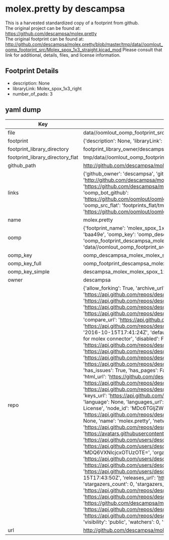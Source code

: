 # molex.pretty by descampsa  
This is a harvested standardized copy of a footprint from github.  
The original project can be found at:  
https://github.com/descampsa/molex.pretty  
The original footprint can be found at:
http://github.com/descampsa/molex.pretty/blob/master/tmp/data//oomlout_oomp_footprint_src/Molex_spox_1x3_straight.kicad_mod
Please consult that link for additional, details, files, and license information.  
## Footprint Details
* description: None  
* libraryLink: Molex_spox_1x3_right  
* number_of_pads: 3  
## yaml dump  
| Key | Value |  
| --- | --- |  
| file | data//oomlout_oomp_footprint_src/molex.pretty/Molex_spox_1x3_right.kicad_mod |  
| footprint | {'description': None, 'libraryLink': 'Molex_spox_1x3_right', 'number_of_pads': 3} |  
| footprint_library_directory | footprint_library_owner/descampsa_molex.pretty |  
| footprint_library_directory_flat | tmp/data//oomlout_oomp_footprint_src/footprints_flat/descampsa_molex_molex_spox_1x3_right/working |  
| github_path | http://github.com/descampsa/molex.pretty/blob/master/tmp/data//oomlout_oomp_footprint_src/Molex_spox_1x3_right.kicad_mod |  
| links | {'github_owner': 'descampsa', 'github_repo_name': 'molex.pretty', 'github_src': 'http://github.com/descampsa/molex.pretty/blob/master/tmp/data//oomlout_oomp_footprint_src/Molex_spox_1x3_straight.kicad_mod', 'github_src_repo': 'https://github.com/descampsa/molex.pretty', 'oomp_bot': 'tmp/data//oomlout_oomp_footprint_src/footprints/descampsa_molex_molex_spox_1x3_right/working', 'oomp_bot_github': 'https://github.com/oomlout/oomlout_oomp_footprint_bot/tree/main/tmp/data//oomlout_oomp_footprint_src/footprints/descampsa_molex_molex_spox_1x3_right/working', 'oomp_src_flat': 'footprints_flat/tmp/data//oomlout_oomp_footprint_src/footprints_flat/descampsa_molex_molex_spox_1x3_right/working', 'oomp_src_flat_github': 'https://github.com/oomlout/oomlout_oomp_footprint_src/tree/main/tmp/data//oomlout_oomp_footprint_src/footprints_flat/descampsa_molex_molex_spox_1x3_right/working'} |  
| name | molex.pretty |  
| oomp | {'footprint_name': 'molex_spox_1x3_right', 'library_name': 'molex', 'md5': 'baa49e95e29c366f1200b3ece53125af', 'md5_10': 'baa49e95e2', 'md5_5': 'baa49', 'md5_6': 'baa49e', 'oomp_key': 'oomp_descampsa_molex_molex_spox_1x3_right', 'oomp_key_extra': 'oomp_footprint_descampsa_molex_molex_spox_1x3_right', 'oomp_key_full': 'oomp_footprint_descampsa_molex_molex_spox_1x3_right_baa49e', 'oomp_key_simple': 'descampsa_molex_molex_spox_1x3_right', 'original_filename': 'data//oomlout_oomp_footprint_src/molex.pretty/Molex_spox_1x3_right.kicad_mod', 'owner_name': 'descampsa'} |  
| oomp_key | oomp_descampsa_molex_molex_spox_1x3_right |  
| oomp_key_full | oomp_footprint_descampsa_molex_molex_spox_1x3_right |  
| oomp_key_simple | descampsa_molex_molex_spox_1x3_right |  
| owner | descampsa |  
| repo | {'allow_forking': True, 'archive_url': 'https://api.github.com/repos/descampsa/molex.pretty/{archive_format}{/ref}', 'archived': False, 'assignees_url': 'https://api.github.com/repos/descampsa/molex.pretty/assignees{/user}', 'blobs_url': 'https://api.github.com/repos/descampsa/molex.pretty/git/blobs{/sha}', 'branches_url': 'https://api.github.com/repos/descampsa/molex.pretty/branches{/branch}', 'clone_url': 'https://github.com/descampsa/molex.pretty.git', 'collaborators_url': 'https://api.github.com/repos/descampsa/molex.pretty/collaborators{/collaborator}', 'comments_url': 'https://api.github.com/repos/descampsa/molex.pretty/comments{/number}', 'commits_url': 'https://api.github.com/repos/descampsa/molex.pretty/commits{/sha}', 'compare_url': 'https://api.github.com/repos/descampsa/molex.pretty/compare/{base}...{head}', 'contents_url': 'https://api.github.com/repos/descampsa/molex.pretty/contents/{+path}', 'contributors_url': 'https://api.github.com/repos/descampsa/molex.pretty/contributors', 'created_at': '2016-10-15T17:41:24Z', 'default_branch': 'master', 'deployments_url': 'https://api.github.com/repos/descampsa/molex.pretty/deployments', 'description': 'Kicad footprints for molex connector', 'disabled': False, 'downloads_url': 'https://api.github.com/repos/descampsa/molex.pretty/downloads', 'events_url': 'https://api.github.com/repos/descampsa/molex.pretty/events', 'fork': False, 'forks': 0, 'forks_count': 0, 'forks_url': 'https://api.github.com/repos/descampsa/molex.pretty/forks', 'full_name': 'descampsa/molex.pretty', 'git_commits_url': 'https://api.github.com/repos/descampsa/molex.pretty/git/commits{/sha}', 'git_refs_url': 'https://api.github.com/repos/descampsa/molex.pretty/git/refs{/sha}', 'git_tags_url': 'https://api.github.com/repos/descampsa/molex.pretty/git/tags{/sha}', 'git_url': 'git://github.com/descampsa/molex.pretty.git', 'has_discussions': False, 'has_downloads': True, 'has_issues': True, 'has_pages': False, 'has_projects': True, 'has_wiki': True, 'homepage': None, 'hooks_url': 'https://api.github.com/repos/descampsa/molex.pretty/hooks', 'html_url': 'https://github.com/descampsa/molex.pretty', 'id': 71003454, 'is_template': False, 'issue_comment_url': 'https://api.github.com/repos/descampsa/molex.pretty/issues/comments{/number}', 'issue_events_url': 'https://api.github.com/repos/descampsa/molex.pretty/issues/events{/number}', 'issues_url': 'https://api.github.com/repos/descampsa/molex.pretty/issues{/number}', 'keys_url': 'https://api.github.com/repos/descampsa/molex.pretty/keys{/key_id}', 'labels_url': 'https://api.github.com/repos/descampsa/molex.pretty/labels{/name}', 'language': None, 'languages_url': 'https://api.github.com/repos/descampsa/molex.pretty/languages', 'license': {'key': 'bsd-2-clause', 'name': 'BSD 2-Clause "Simplified" License', 'node_id': 'MDc6TGljZW5zZTQ=', 'spdx_id': 'BSD-2-Clause', 'url': 'https://api.github.com/licenses/bsd-2-clause'}, 'merges_url': 'https://api.github.com/repos/descampsa/molex.pretty/merges', 'milestones_url': 'https://api.github.com/repos/descampsa/molex.pretty/milestones{/number}', 'mirror_url': None, 'name': 'molex.pretty', 'network_count': 0, 'node_id': 'MDEwOlJlcG9zaXRvcnk3MTAwMzQ1NA==', 'notifications_url': 'https://api.github.com/repos/descampsa/molex.pretty/notifications{?since,all,participating}', 'open_issues': 0, 'open_issues_count': 0, 'owner': {'avatar_url': 'https://avatars.githubusercontent.com/u/7195391?v=4', 'events_url': 'https://api.github.com/users/descampsa/events{/privacy}', 'followers_url': 'https://api.github.com/users/descampsa/followers', 'following_url': 'https://api.github.com/users/descampsa/following{/other_user}', 'gists_url': 'https://api.github.com/users/descampsa/gists{/gist_id}', 'gravatar_id': '', 'html_url': 'https://github.com/descampsa', 'id': 7195391, 'login': 'descampsa', 'node_id': 'MDQ6VXNlcjcxOTUzOTE=', 'organizations_url': 'https://api.github.com/users/descampsa/orgs', 'received_events_url': 'https://api.github.com/users/descampsa/received_events', 'repos_url': 'https://api.github.com/users/descampsa/repos', 'site_admin': False, 'starred_url': 'https://api.github.com/users/descampsa/starred{/owner}{/repo}', 'subscriptions_url': 'https://api.github.com/users/descampsa/subscriptions', 'type': 'User', 'url': 'https://api.github.com/users/descampsa'}, 'private': False, 'pulls_url': 'https://api.github.com/repos/descampsa/molex.pretty/pulls{/number}', 'pushed_at': '2016-10-15T17:43:50Z', 'releases_url': 'https://api.github.com/repos/descampsa/molex.pretty/releases{/id}', 'size': 1, 'ssh_url': 'git@github.com:descampsa/molex.pretty.git', 'stargazers_count': 0, 'stargazers_url': 'https://api.github.com/repos/descampsa/molex.pretty/stargazers', 'statuses_url': 'https://api.github.com/repos/descampsa/molex.pretty/statuses/{sha}', 'subscribers_count': 2, 'subscribers_url': 'https://api.github.com/repos/descampsa/molex.pretty/subscribers', 'subscription_url': 'https://api.github.com/repos/descampsa/molex.pretty/subscription', 'svn_url': 'https://github.com/descampsa/molex.pretty', 'tags_url': 'https://api.github.com/repos/descampsa/molex.pretty/tags', 'teams_url': 'https://api.github.com/repos/descampsa/molex.pretty/teams', 'temp_clone_token': None, 'topics': [], 'trees_url': 'https://api.github.com/repos/descampsa/molex.pretty/git/trees{/sha}', 'updated_at': '2016-10-15T17:41:24Z', 'url': 'https://api.github.com/repos/descampsa/molex.pretty', 'visibility': 'public', 'watchers': 0, 'watchers_count': 0, 'web_commit_signoff_required': False} |  
| url | http://github.com/descampsa/molex.pretty |  

